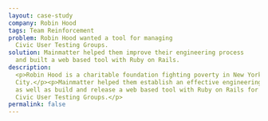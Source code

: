 ```yaml
---
layout: case-study
company: Robin Hood
tags: Team Reinforcement
problem: Robin Hood wanted a tool for managing
  Civic User Testing Groups.
solution: Mainmatter helped them improve their engineering process
  and built a web based tool with Ruby on Rails.
description:
  <p>Robin Hood is a charitable foundation fighting poverty in New York
  City.</p><p>Mainmatter helped them establish an effective engineering process
  as well as build and release a web based tool with Ruby on Rails for managing
  Civic User Testing Groups.</p>
permalink: false
---
```

